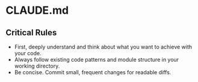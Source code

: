 # CLAUDE.md

## Critical Rules

- First, deeply understand and think about what you want to achieve with your code.
- Always follow existing code patterns and module structure in your working directory.
- Be concise. Commit small, frequent changes for readable diffs.
